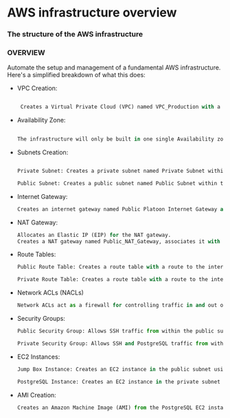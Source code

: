 # **AWS infrastructure overview**

### The structure of the AWS infrastructure ###  

### OVERVIEW
   Automate the setup and management of a fundamental AWS infrastructure. Here's a simplified breakdown of what this does:  

* VPC Creation:  
  ```python 
  
   Creates a Virtual Private Cloud (VPC) named VPC_Production with a CIDR block of 10.0.0.0/16.

* Availability Zone:  
    ```python
     
    The infrastructure will only be built in one single Availability zone 'eu-west-2a'.

* Subnets Creation:  
    ```python

    Private Subnet: Creates a private subnet named Private Subnet within the VPC with a CIDR block of 10.10.70.0/24 in the availability zone eu-west-2a.  

    Public Subnet: Creates a public subnet named Public Subnet within the VPC with a CIDR block of 10.10.80.0/24 in the availability zone eu-west-2a and enables public IP assignment on launch.  

* Internet Gateway:  
    ```python
    Creates an internet gateway named Public Platoon Internet Gateway and attaches it to the VPC.  

* NAT Gateway:  
    ```python
    Allocates an Elastic IP (EIP) for the NAT gateway.  
    Creates a NAT gateway named Public_NAT_Gateway, associates it with the allocated EIP, and places it in the public subnet.  

* Route Tables:  
    ```python
    Public Route Table: Creates a route table with a route to the internet (0.0.0.0/0) via the internet gateway and associates it with the public subnet.  

    Private Route Table: Creates a route table with a route to the internet (0.0.0.0/0) via the NAT gateway and associates it with the private subnet.  

* Network ACLs (NACLs)  
    ```python
    Network ACLs act as a firewall for controlling traffic in and out of one or more subnets. set up NACLs to allow SSH and all outbound traffic.  

* Security Groups:  
    ```python
    Public Security Group: Allows SSH traffic from within the public subnet and allows all outbound traffic.  

    Private Security Group: Allows SSH and PostgreSQL traffic from within the private subnet and allows all outbound traffic.  

* EC2 Instances:  
    ```python
    Jump Box Instance: Creates an EC2 instance in the public subnet using a specified AMI, with security group Security_Public.

    PostgreSQL Instance: Creates an EC2 instance in the private subnet using a specified AMI, with security group Security_Private, and installs PostgreSQL 14. The instance is configured via a remote-exec provisioner using SSH.  

* AMI Creation:  
    ```python
    Creates an Amazon Machine Image (AMI) from the PostgreSQL EC2 instance and outputs the AMI ID.  

